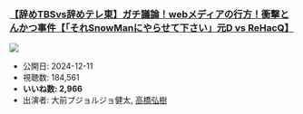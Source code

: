 ### [【辞めTBSvs辞めテレ東】ガチ議論！webメディアの行方！衝撃とんかつ事件【「それSnowManにやらせて下さい」元D vs ReHacQ】](https://www.youtube.com/watch?v=fsS0Jv4PVrY)
[![](https://img.youtube.com/vi/fsS0Jv4PVrY/sddefault.jpg)](https://www.youtube.com/watch?v=fsS0Jv4PVrY)
-   公開日: 2024-12-11
-   視聴数: 184,561
-   **いいね数: 2,966**
-   出演者: 大前プジョルジョ健太, [高橋弘樹](/rehacq_fan/people/高橋弘樹 "wikilink")
